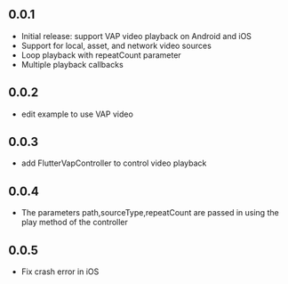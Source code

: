 ## 0.0.1

* Initial release: support VAP video playback on Android and iOS
* Support for local, asset, and network video sources
* Loop playback with repeatCount parameter
* Multiple playback callbacks

## 0.0.2

* edit example to use VAP video


## 0.0.3

* add FlutterVapController to control video playback

## 0.0.4

* The parameters path,sourceType,repeatCount are passed in using the play method of the controller

## 0.0.5

* Fix crash error in iOS
